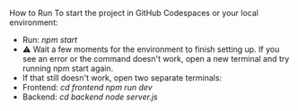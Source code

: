 How to Run
To start the project in GitHub Codespaces or your local environment:
- Run:
*npm start*
- ⚠️ Wait a few moments for the environment to finish setting up. If you see an error or the command doesn't work, open a new terminal and try running npm start again.
- If that still doesn't work, open two separate terminals:
- Frontend:
*cd frontend*
*npm run dev*
- Backend:
*cd backend*
*node server.js*

